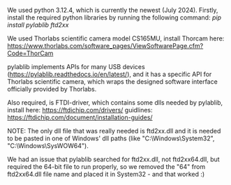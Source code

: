
We used python 3.12.4, which is currently the newest (July 2024).
Firstly, install the required python libraries by running the following command:
_pip install pylablib ftd2xx_

We used Thorlabs scientific camera model CS165MU, install Thorcam here:
https://www.thorlabs.com/software_pages/ViewSoftwarePage.cfm?Code=ThorCam

pylablib implements APIs for many USB devices (https://pylablib.readthedocs.io/en/latest/),
and it has a specific API for Thorlabs scientific camera, which wraps the 
designed software interface officially provided by Thorlabs.

Also required, is FTDI-driver, which contains some dlls needed by pylablib,
install here: https://ftdichip.com/drivers/
guidlines: https://ftdichip.com/document/installation-guides/

NOTE: The only dll file that was really needed is ftd2xx.dll
and it is needed to be pasted in one of Windows' dll paths (like "C:\Windows\System32", "C:\Windows\SysWOW64").

We had an issue that pylablib searched for ftd2xx.dll, not ftd2xx64.dll, but required the 64-bit file 
to run properly, so we removed the "64" from ftd2xx64.dll file name and placed it in System32 - and that worked :)

